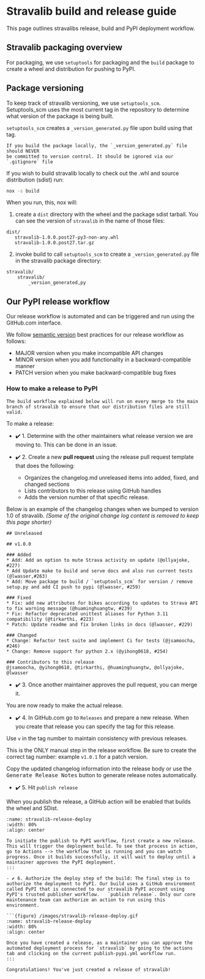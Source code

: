 # Stravalib build and release guide

This page outlines stravalibs release, build and PyPI deployment workflow.

## Stravalib packaging overview

For packaging, we use `setuptools` for packaging and the `build` package to
create a wheel and distribution for pushing to PyPI.

## Package versioning

To keep track of stravalib versioning, we use `setuptools_scm`. Setuptools_scm
uses the most current tag in the repository
to determine what version of the package is being built.

`setuptools_scm` creates a `_version_generated.py` file upon build using that tag.

```{warning}
If you build the package locally, the `_version_generated.py` file should NEVER
be committed to version control. It should be ignored via our `.gitignore` file
```

If you wish to build stravalib locally to check out the .whl and source distribution (sdist) run:

```bash
nox -s build
```

When you run, this, nox will:

1. create a `dist` directory with the wheel and the package sdist tarball. You can see the version of `stravalib` in the name of those files:

```console
dist/
   stravalib-1.0.0.post27-py3-non-any.whl
   stravalib-1.0.0.post27.tar.gz

```

2. invoke build to call `setuptools_scm` to create a `_version_generated.py` file in the stravalib package directory:

```console
stravalib/
    stravalib/
        _version_generated,py
```

## Our PyPI release workflow

Our release workflow is automated and can be triggered and run using the
GitHub.com interface.

We follow [semantic version](https://semver.org/) best practices for our release workflow as follows:

- MAJOR version when you make incompatible API changes
- MINOR version when you add functionality in a backward-compatible manner
- PATCH version when you make backward-compatible bug fixes

### How to make a release to PyPI

```{note}
The build workflow explained below will run on every merge to the main branch of stravalib to ensure that our distribution files are still valid.
```

To make a release:

- ✔️ 1. Determine with the other maintainers what release version we are moving to. This can be done in an issue.
- ✔️ 2. Create a new **pull request** using the release pull request template that does the following:

  - Organizes the changelog.md unreleased items into added, fixed, and changed sections
  - Lists contributors to this release using GitHub handles
  - Adds the version number of that specific release.

Below is an example of the changelog changes when
we bumped to version 1.0 of stravalib.
_(Some of the original change log content is removed to keep this page shorter)_

```
## Unreleased

## v1.0.0

### Added
* Add: Add an option to mute Strava activity on update (@ollyajoke, #227)
* Add Update make to build and serve docs and also run current tests (@lwasser,#263)
* Add: Move package to build / `setuptools_scm` for version / remove setup.py and add CI push to pypi (@lwasser, #259)

### Fixed
* Fix: add new attributes for bikes according to updates to Strava API to fix warning message (@huaminghuangtw, #239)
* Fix: Refactor deprecated unittest aliases for Python 3.11 compatibility (@tirkarthi, #223)
* Patch: Update readme and fix broken links in docs (@lwasser, #229)

### Changed
* Change: Refactor test suite and implement Ci for tests (@jsamoocha, #246)
* Change: Remove support for python 2.x (@yihong0618, #254)

### Contributors to this release
@jsamoocha, @yihong0618, @tirkarthi, @huaminghuangtw, @ollyajoke, @lwasser

```

- ✔️ 3. Once another maintainer approves the pull request, you can merge it.

You are now ready to make the actual release.

- ✔️ 4. In GitHub.com go to `Releases` and prepare a new release. When you create that release you can specify the tag for this release.

Use `v` in the tag number to maintain consistency with previous releases.

This is the ONLY manual step in the release workflow. Be sure to create the correct tag number: example `v1.0.1` for a patch version.

Copy the updated changelog information into the release body or use the <kbd>Generate Release Notes</kbd> button to generate release notes automatically.

- ✔️ 5. Hit `publish release`

When you publish the release, a GitHub action will be enabled that builds the wheel and SDist.

```{figure} /images/stravalib-release.gif
:name: stravalib-release-deploy
:width: 80%
:align: center

To initiate the publish to PyPI workflow, first create a new release. This will trigger the deployment build. To see that process in action, go to Actions --> the workflow that is running and you can watch progress. Once it builds successfully, it will wait to deploy until a maintainer approves the PyPI deployment.
:::

- ✔️ 6. Authorize the deploy step of the build: The final step is to authorize the deployment to PyPI. Our build uses a GitHub environment called PyPI that is connected to our stravalib PyPI account using PyPI's trusted publisher workflow.   `publish release`. Only our core maintenance team can authorize an action to run using this environment.

```{figure} /images/stravalib-release-deploy.gif
:name: stravalib-release-deploy
:width: 80%
:align: center

Once you have created a release, as a maintainer you can approve the automated deployment process for `stravalib` by going to the actions tab and clicking on the current publish-pypi.yml workflow run.
:::

Congratulations! You've just created a release of stravalib!
